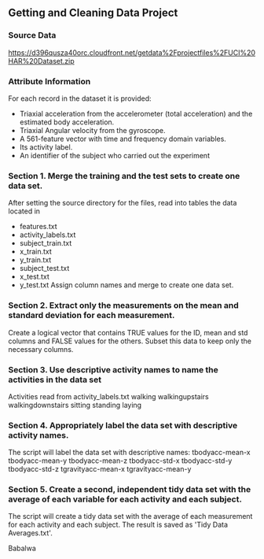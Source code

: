 
## Getting and Cleaning Data Project

### Source Data
https://d396qusza40orc.cloudfront.net/getdata%2Fprojectfiles%2FUCI%20HAR%20Dataset.zip 

### Attribute Information
For each record in the dataset it is provided:
- Triaxial acceleration from the accelerometer (total acceleration) and the estimated body acceleration.
- Triaxial Angular velocity from the gyroscope.
- A 561-feature vector with time and frequency domain variables.
- Its activity label.
- An identifier of the subject who carried out the experiment

### Section 1. Merge the training and the test sets to create one data set.

After setting the source directory for the files, read into tables the data located in
- features.txt
- activity_labels.txt
- subject_train.txt
- x_train.txt
- y_train.txt
- subject_test.txt
- x_test.txt
- y_test.txt
Assign column names and merge to create one data set.

### Section 2. Extract only the measurements on the mean and standard deviation for each measurement.

Create a logical vector that contains TRUE values for the ID, mean and std columns and FALSE values for the others.
Subset this data to keep only the necessary columns.

### Section 3. Use descriptive activity names to name the activities in the data set

Activities read from activity_labels.txt
walking
walkingupstairs
walkingdownstairs
sitting
standing
laying

### Section 4. Appropriately label the data set with descriptive activity names.

The script will label the data set with descriptive names: 
tbodyacc-mean-x
tbodyacc-mean-y
tbodyacc-mean-z
tbodyacc-std-x
tbodyacc-std-y
tbodyacc-std-z
tgravityacc-mean-x
tgravityacc-mean-y

### Section 5. Create a second, independent tidy data set with the average of each variable for each activity and each subject.

The script will create a tidy data set with the average of each measurement for each activity and each subject.
The result is saved as 'Tidy Data Averages.txt'.

Babalwa
